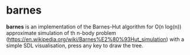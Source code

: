 # barnes
**barnes** is an implementation of the Barnes-Hut algorithm for O(n log(n))
approximate simulation of th n-body problem
(https://en.wikipedia.org/wiki/Barnes%E2%80%93Hut_simulation) with a simple SDL
visualisation, press any key to draw the tree.
